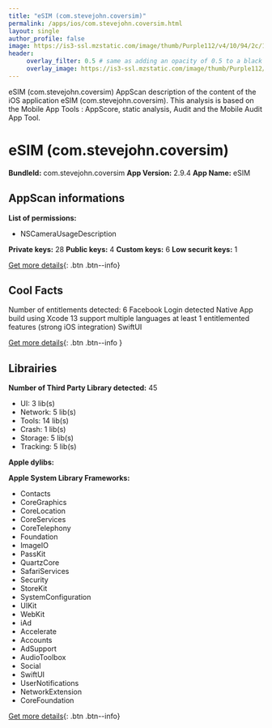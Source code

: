 ```yaml
---
title: "eSIM (com.stevejohn.coversim)"
permalink: /apps/ios/com.stevejohn.coversim.html
layout: single
author_profile: false
image: https://is3-ssl.mzstatic.com/image/thumb/Purple112/v4/10/94/2c/10942ca3-b5f9-f1cb-26e1-4d54f4875af7/AppIcon-0-1x_U007emarketing-0-5-0-85-220.png/512x512bb.jpg
header: 
     overlay_filter: 0.5 # same as adding an opacity of 0.5 to a black background
     overlay_image: https://is3-ssl.mzstatic.com/image/thumb/Purple112/v4/10/94/2c/10942ca3-b5f9-f1cb-26e1-4d54f4875af7/AppIcon-0-1x_U007emarketing-0-5-0-85-220.png/512x512bb.jpg
---
```

eSIM (com.stevejohn.coversim) AppScan description of the content of the iOS application eSIM (com.stevejohn.coversim). This analysis is based on the Mobile App Tools : AppScore, static analysis, Audit and the Mobile Audit App Tool.

# eSIM (com.stevejohn.coversim)

**BundleId:** com.stevejohn.coversim
**App Version:** 2.9.4
**App Name:** eSIM


## AppScan informations 

**List of permissions:** 
- NSCameraUsageDescription
  
  
**Private keys:** 28
**Public keys:** 4
**Custom keys:** 6
**Low securit keys:** 1
  
[Get more details](/pricing.html){: .btn .btn--info}

## Cool Facts

Number of entitlements detected: 6
Facebook Login detected
Native App
build using Xcode 13
support multiple languages
at least 1 entitlemented features (strong iOS integration)
SwiftUI
  
[Get more details](/pricing.html){: .btn .btn--info }

## Librairies 
**Number of Third Party Library detected:** 45
- UI: 3 lib(s)
- Network: 5 lib(s)
- Tools: 14 lib(s)
- Crash: 1 lib(s)
- Storage: 5 lib(s)
- Tracking: 5 lib(s)


**Apple dylibs:**


**Apple System Library Frameworks:**
- Contacts
- CoreGraphics
- CoreLocation
- CoreServices
- CoreTelephony
- Foundation
- ImageIO
- PassKit
- QuartzCore
- SafariServices
- Security
- StoreKit
- SystemConfiguration
- UIKit
- WebKit
- iAd
- Accelerate
- Accounts
- AdSupport
- AudioToolbox
- Social
- SwiftUI
- UserNotifications
- NetworkExtension
- CoreFoundation


  
[Get more details](/pricing.html){: .btn .btn--info}

